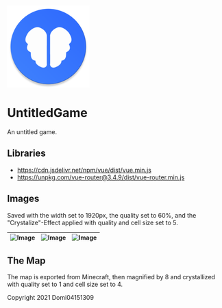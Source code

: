 ![Icon](https://raw.githubusercontent.com/Domi04151309/UntitledGame/main/pwa/mipmap-xxxhdpi/ic_launcher.png)

# UntitledGame
An untitled game.

## Libraries
- https://cdn.jsdelivr.net/npm/vue/dist/vue.min.js
- https://unpkg.com/vue-router@3.4.9/dist/vue-router.min.js

## Images
Saved with the width set to 1920px, the quality set to 60%, and the "Crystalize"-Effect applied with quality and cell size set to 5.

| ![Image](https://unsplash.com/photos/ICQRp7QaBiY/download) | ![Image](https://unsplash.com/photos/RndRFJ1v1kk/download) | ![Image](https://unsplash.com/photos/ICQRp7QaBiY/download) |
| --- | --- | --- |

## The Map
The map is exported from Minecraft, then magnified by 8 and crystallized with quality set to 1 and cell size set to 4.

Copyright 2021 Domi04151309
